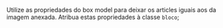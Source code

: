 Utilize as propriedades do box model para deixar os articles iguais aos da imagem anexada. Atribua estas propriedades à classe `bloco`;